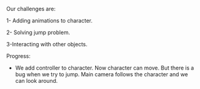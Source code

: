 Our challenges are: 

1- Adding animations to character.

2- Solving jump problem.

3-Interacting with other objects.

Progress:

- We add controller to character. Now character can move. But there is a bug when we try to jump. Main camera follows the character and we can look around.
 
